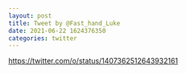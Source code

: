 ```yaml
--- 
layout: post 
title: Tweet by @Fast_hand_Luke 
date: 2021-06-22 1624376350 
categories: twitter 
--- 
```

https://twitter.com/o/status/1407362512643932161